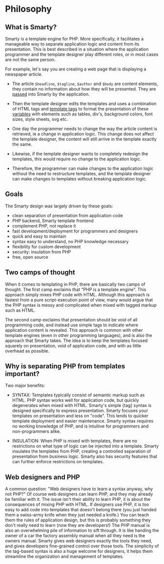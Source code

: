 # Philosophy

## What is Smarty?

Smarty is a template engine for PHP. More specifically, it facilitates a
manageable way to separate application logic and content from its
presentation. This is best described in a situation where the
application programmer and the template designer play different roles,
or in most cases are not the same person.

For example, let's say you are creating a web page that is displaying a
newspaper article.

-   The article `$headline`, `$tagline`, `$author` and `$body` are
    content elements, they contain no information about how they will be
    presented. They are [passed](#api.assign) into Smarty by the
    application.

-   Then the template designer edits the templates and uses a
    combination of HTML tags and [template tags](#language.basic.syntax)
    to format the presentation of these
    [variables](#language.syntax.variables) with elements such as
    tables, div\'s, background colors, font sizes, style sheets, svg
    etc.

-   One day the programmer needs to change the way the article content
    is retrieved, ie a change in application logic. This change does not
    affect the template designer, the content will still arrive in the
    template exactly the same.

-   Likewise, if the template designer wants to completely redesign the
    templates, this would require no change to the application logic.

-   Therefore, the programmer can make changes to the application logic
    without the need to restructure templates, and the template designer
    can make changes to templates without breaking application logic.

## Goals

The Smarty design was largely driven by these goals:
-   clean separation of presentation from application code
-   PHP backend, Smarty template frontend
-   complement PHP, not replace it
-   fast development/deployment for programmers and designers
-   quick and easy to maintain
-   syntax easy to understand, no PHP knowledge necessary
-   flexibility for custom development
-   security: insulation from PHP
-   free, open source



## Two camps of thought

When it comes to templating in PHP, there are basically two camps of
thought. The first camp exclaims that \"PHP is a template engine\". This
approach simply mixes PHP code with HTML. Although this approach is
fastest from a pure script-execution point of view, many would argue
that the PHP syntax is messy and complicated when mixed with tagged
markup such as HTML.

The second camp exclaims that presentation should be void of all
programming code, and instead use simple tags to indicate where
application content is revealed. This approach is common with other
template engines (even in other programming languages), and is also the
approach that Smarty takes. The idea is to keep the templates focused
squarely on presentation, void of application code, and with as little
overhead as possible.

## Why is separating PHP from templates important?

Two major benefits:

-   SYNTAX: Templates typically consist of semantic markup such as HTML.
    PHP syntax works well for application code, but quickly degenerates
    when mixed with HTML. Smarty\'s simple {tag} syntax is designed
    specifically to express presentation. Smarty focuses your templates
    on presentation and less on \"code\". This lends to quicker template
    deployment and easier maintenance. Smarty syntax requires no working
    knowledge of PHP, and is intuitive for programmers and
    non-programmers alike.

-   INSULATION: When PHP is mixed with templates, there are no
    restrictions on what type of logic can be injected into a template.
    Smarty insulates the templates from PHP, creating a controlled
    separation of presentation from business logic. Smarty also has
    security features that can further enforce restrictions on
    templates.

## Web designers and PHP

A common question: "Web designers have to learn a syntax anyway, why
not PHP?" Of course web designers can learn PHP, and they may already
be familiar with it. The issue isn't their ability to learn PHP, it is
about the consequences of mixing PHP with HTML. If designers use PHP, it
is too easy to add code into templates that doesn't belong there (you
just handed them a swiss-army knife when they just needed a knife.) You
can teach them the rules of application design, but this is probably
something they don't really need to learn (now they are developers!)
The PHP manual is also an overwhelming pile of information to sift
through. It is like handing the owner of a car the factory assembly
manual when all they need is the owners manual. Smarty gives web
designers exactly the tools they need, and gives developers fine-grained
control over those tools. The simplicity of the tag-based syntax is also
a huge welcome for designers, it helps them streamline the organization
and management of templates.

